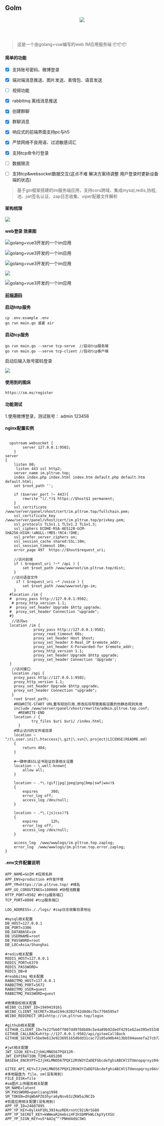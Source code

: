 ## GoIm


<p align="center">
<img src="https://img.shields.io/badge/license-MIT-green" />
</p>
<br/>
<br/>

> 这是一个由golang+vue编写的web IM应用服务端 📦📦📦

#### 简单的功能
   - [x] 支持账号密码、微博登录
   - [x] 端对端消息推送、图片发送、表情包、语音发送
   - [ ] 视频功能
   - [x] rabbitmq 离线消息推送
   - [x] 创建群聊
   - [x] 群聊消息
   - [x] 响应式的前端界面支持pc与h5
   - [x] 严禁网络不良用语、过滤敏感词汇
   - [x] 支持tcp命令行登录
   - [ ] 数据限流
   - [ ] 支持tcp&websocket数据交互(这点不难 解决方案待调整 用户登录时更新设备端的状态)


> 基于gin框架搭建的im服务端应用，支持cors跨域、集成mysql,redis,协程,池、jwt签名认证、zap日志收集、viper配置文件解析
   
   

#### 架构梳理
![](docs/WechatIMG533.png)


#### web登录 效果图
![golang+vue3开发的一个im应用](https://cdn.learnku.com/uploads/images/202108/14/32593/aajXTvR3GF.png!large)

![golang+vue3开发的一个im应用](https://cdn.learnku.com/uploads/images/202108/14/32593/2tVT1ndyTS.png!large)

![golang+vue3开发的一个im应用](https://cdn.learnku.com/uploads/images/202108/14/32593/3Gg8G6wca9.png!large)

 ![](https://cdn.learnku.com/uploads/images/202108/14/32593/XnIO6j3QEr.jpg!large)
 
![golang+vue3开发的一个im应用](https://cdn.learnku.com/uploads/images/202108/14/32593/8p1uALKM18.png!large)

#### [前端源码](https://github.com/pl1998/web-im-app)




#### 启动http服务
```shell script
cp .env.example .env
go run main.go 或者 air
```

#### 启动tcp服务
```shell script
go run main.go --serve tcp-serve  //启动tcp服务端
go run main.go --serve tcp-client //启动tcp客户端
```
 启动后输入账号密码登录
 
![](docs/WechatIMG552.png)

#### 使用到的图床
```shell script
https://sm.ms/register
```
#### 功能测试
 1.使用微博登录，测试账号： admin 123456 
  
#### nginx配置实例
```shell script

  upstream websocket {
		server 127.0.0.1:9502;
	}
server
{
    listen 80;
	 listen 443 ssl http2;
    server_name im.pltrue.top;
    index index.php index.html index.htm default.php default.htm default.html;
    set $root_path '';

    if ($server_port !~ 443){
        rewrite ^(/.*)$ https://$host$1 permanent;
    }
    ssl_certificate    /www/server/panel/vhost/cert/im.pltrue.top/fullchain.pem;
    ssl_certificate_key    /www/server/panel/vhost/cert/im.pltrue.top/privkey.pem;
    ssl_protocols TLSv1.1 TLSv1.2 TLSv1.3;
    ssl_ciphers ECDHE-RSA-AES128-GCM-SHA256:HIGH:!aNULL:!MD5:!RC4:!DHE;
    ssl_prefer_server_ciphers on;
    ssl_session_cache shared:SSL:10m;
    ssl_session_timeout 10m;
    error_page 497  https://$host$request_uri;

    //访问前端
    if ( $request_uri !~* /api ) {
        set $root_path /www/wwwroot/im.pltrue.top/dist;
    }
   //访问语音文件
     if ( $request_uri ~* /voice ) {
        set $root_path /www/wwwroot/go-im;
    }
  #location /im {
  #  proxy_pass http://127.0.0.1:9502;
   # proxy_http_version 1.1;
  #  proxy_set_header Upgrade $http_upgrade;
  #  proxy_set_header Connection "upgrade";
  #}
   //访问ws
  location /im {
             proxy_pass http://127.0.0.1:9502;
             proxy_read_timeout 60s;
             proxy_set_header Host $host;
             proxy_set_header X-Real_IP $remote_addr;
             proxy_set_header X-Forwarded-for $remote_addr;
             proxy_http_version 1.1;
             proxy_set_header Upgrade $http_upgrade;
             proxy_set_header Connection 'Upgrade';
  }
   //访问接口
   location /api {
    proxy_pass http://127.0.0.1:9502;
    proxy_http_version 1.1;
    proxy_set_header Upgrade $http_upgrade;
    proxy_set_header Connection "upgrade";
   }
    root $root_path;
    #REWRITE-START URL重写规则引用,修改后将导致面板设置的伪静态规则失效
    include /www/server/panel/vhost/rewrite/admin.pltrue.top.conf;
      #REWRITE-END
    location / {
            try_files $uri $uri/ /index.html;
      }
    #禁止访问的文件或目录
    location ~ ^/(\.user.ini|\.htaccess|\.git|\.svn|\.project|LICENSE|README.md)
    {
        return 404;
    }
    
    #一键申请SSL证书验证目录相关设置
    location ~ \.well-known{
        allow all;
    }
  
    location ~ .*\.(gif|jpg|jpeg|png|bmp|swf|wav)$
    {
        expires      30d;
        error_log off;
        access_log /dev/null;
    }
    
    location ~ .*\.(js|css)?$
    {
        expires      12h;
        error_log off;
        access_log /dev/null; 
    }

    access_log  /www/wwwlogs/im.pltrue.top.zaplog;
    error_log  /www/wwwlogs/im.pltrue.top.error.zaplog;
}
```  
#### .env文件配置说明

```.env
APP_NAME=GoIM #应用名称
APP_ENV=production #开发环境
APP_YM=https://im.pltrue.top/ #域名
APP_GO_COROUTINES=100000 #协程池数量
HTTP_PORT=9502 #http服务端口
TCP_PORT=8000 #tcp服务端口

LOG_ADDRESS=././logs/ #zap日志收集目录地址

#mysql相关配置
DB_HOST=127.0.0.1
DB_PORT=3306
DB_DATABASE=im
DB_USERNAME=root
DB_PASSWORD=root
DB_LOC=Asia/Shanghai

#redis相关配置
REDIS_HOST=127.0.0.1
REDIS_PORT=6379
REDIS_PASSWORD=
REDIS_DB=0
#reabbitmq 相关配置
RABBITMQ_HOST=127.0.0.1
RABBITMQ_PORT=5672
RABBITMQ_USER=guest
RABBITMQ_PASSWORD=guest

#微博授权相关配置
WEIBO_CLIENT_ID=1949419161
WEIBO_CLIENT_SECRET=38ad194c8302f42d8d6c7bc7704595e7
WEIBO_REDIRECT_URI=http://im.pltrue.top/login

#github相关配置
GITHUB_CLIENT_ID=7e22fbb0ff807dd9768b88c5e4a89b92dedf4291e62ae395e5534b6f77122dde
GITHUB_CALLBACK=http://127.0.0.1:9502/api/giteeCallBack
GITHUB_SECRET=5be9e613e923695165d6dd31cac72105a90b4413bb594aeeefa27cb7293ecab4

#jwt相关配置
JWT_SIGN_KEY=IJjkKLMNO567PQX12R-
JWT_EXPIRATION_TIME=685200
BASE64_ENCRYPT=IJjkKLMNO567PQX12RVW3YZaDEFGbcdefghiABCHlSTUmnopqrxyz04stuvw89

GITEE_API_KEY=IJjkKLMNO567PQX12RVW3YZaDEFGbcdefghiABCHlSTUmnopqrxyz04stuvw89
#本地磁盘为 file、sm(没有用到)
FILE_DISK=file
#sm图片上传服务相关配置
SM_NAME=latent
SM_PASSWORD=panliang1998
SM_TOKEN=dXqWbAPZ63hyra6yNsv63zZKW5aJNCIb
#百度应用相关配置(没有用到)
APP_YP_ID=24687895
APP_YP_KEY=0ylkkP1RL39I4uzREKrnntC92iNrSG8O
APP_YP_SECRET_KEY=kWWeaR2mebsiHF3hSbMPkWLCkpYytXSU
APP_YP_SIGN_KEY=u5*AAIq^^!PNHd4d$C5W1
```
